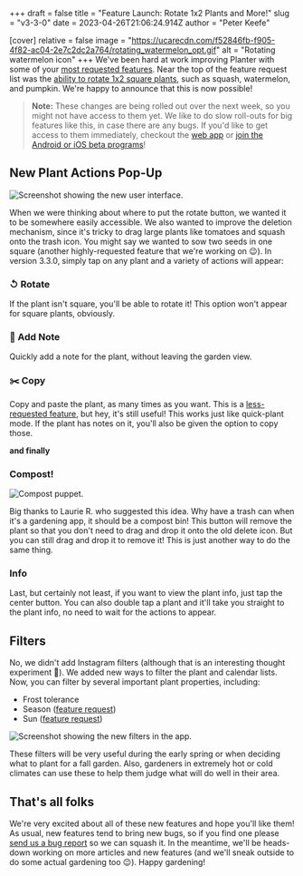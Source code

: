 +++
draft = false
title = "Feature Launch: Rotate 1x2 Plants and More!"
slug = "v3-3-0"
date = 2023-04-26T21:06:24.914Z
author = "Peter Keefe"


[cover]
relative = false
image = "https://ucarecdn.com/f52846fb-f905-4f82-ac04-2e7c2dc2a764/rotating_watermelon_opt.gif"
alt = "Rotating watermelon icon"
+++
We've been hard at work improving Planter with some of your [most requested features](https://planter.garden/requests). Near the top of the feature request list was the [ability to rotate 1x2 square plants](https://planter.garden/requests/id5kRLEZHtJoWiIYMeYM), such as squash, watermelon, and pumpkin. We're happy to announce that this is now possible!

> **Note:** These changes are being rolled out over the next week, so you might not have access to them yet. We like to do slow roll-outs for big features like this, in case there are any bugs. If you'd like to get access to them immediately, checkout the [web app](https://planter.garden/gardens) or [join the Android or iOS beta programs](https://info.planter.garden/connect/beta/)!

## New Plant Actions Pop-Up

![Screenshot showing the new user interface.](https://ucarecdn.com/e5d2e01f-534d-4a98-b942-7515a4a56add/rotate_watermelon_screenshot.gif "Rotating a 1x2 watermelon using the new actions that appear upon tapping on a plant.")

When we were thinking about where to put the rotate button, we wanted it to be somewhere easily accessible. We also wanted to improve the deletion mechanism, since it's tricky to drag large plants like tomatoes and squash onto the trash icon. You might say we wanted to sow two seeds in one square (another highly-requested feature that we're working on 😉). In version 3.3.0, simply tap on any plant and a variety of actions will appear:

### ↺ Rotate

If the plant isn't square, you'll be able to rotate it! This option won't appear for square plants, obviously. 

### 📝 Add Note

Quickly add a note for the plant, without leaving the garden view.

### ✂️ Copy

Copy and paste the plant, as many times as you want. This is a [less-requested feature](https://planter.garden/requests/87w6TAixgMjAHy8cQQjp), but hey, it's still useful! This works just like quick-plant mode. If the plant has notes on it, you'll also be given the option to copy those.

**and finally**

### Compost!

![Compost puppet.](https://ucarecdn.com/f85d969a-78a1-4159-82c2-d878e5ec5ada/compost.gif)

Big thanks to Laurie R. who suggested this idea. Why have a trash can when it's a gardening app, it should be a compost bin! This button will remove the plant so that you don't need to drag and drop it onto the old delete icon. But you can still drag and drop it to remove it! This is just another way to do the same thing. 

### Info

Last, but certainly not least, if you want to view the plant info, just tap the center button. You can also double tap a plant and it'll take you straight to the plant info, no need to wait for the actions to appear.

## Filters

No, we didn't add Instagram filters (although that is an interesting thought experiment 🤔). We added new ways to filter the plant and calendar lists. Now, you can filter by several important plant properties, including:

* Frost tolerance
* Season ([feature request](https://planter.garden/requests/l9kiWrDNu1TnewOHEpat))
* Sun ([feature request](https://planter.garden/requests/snqWbvXuzWlDmi1PaFYO))

![Screenshot showing the new filters in the app.](https://ucarecdn.com/c1a6f574-e5e1-4d26-865e-57f1177ba4ba/screenshot_20230426-164413.png "All the new filters in the app!")

These filters will be very useful during the early spring or when deciding what to plant for a fall garden. Also, gardeners in extremely hot or cold climates can use these to help them judge what will do well in their area.

## That's all folks

We're very excited about all of these new features and hope you'll like them! As usual, new features tend to bring new bugs, so if you find one please [send us a bug report](https://info.planter.garden/connect/contact-us/) so we can squash it. In the meantime, we'll be heads-down working on more articles and new features (and we'll sneak outside to do some actual gardening too 😉). Happy gardening!